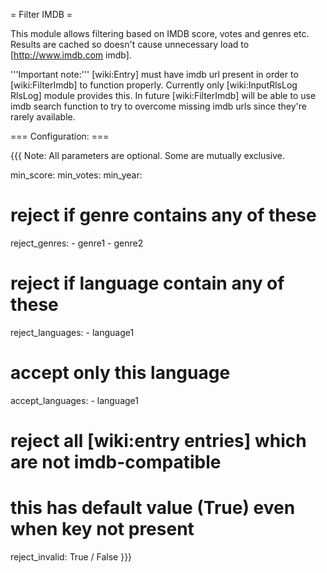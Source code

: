 = Filter IMDB =

This module allows filtering based on IMDB score, votes and genres etc.
Results are cached so doesn't cause unnecessary load to [http://www.imdb.com imdb].

'''Important note:''' [wiki:Entry] must have imdb url present in order to [wiki:FilterImdb] to function properly. Currently only [wiki:InputRlsLog RlsLog] module provides this. In future [wiki:FilterImdb] will be able to use imdb search function to try to overcome missing imdb urls since they're rarely available.

=== Configuration: ===

{{{
Note: All parameters are optional. Some are mutually exclusive.

min_score: <num>
min_votes: <num>
min_year: <num>

# reject if genre contains any of these
reject_genres:
    - genre1
    - genre2

# reject if language contain any of these
reject_languages:
    - language1

# accept only this language
accept_languages:
    - language1

# reject all [wiki:entry entries] which are not imdb-compatible
# this has default value (True) even when key not present
reject_invalid: True / False
}}}